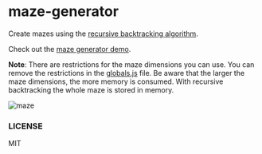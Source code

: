 # maze-generator
Create mazes using the [recursive backtracking algorithm](https://en.wikipedia.org/wiki/Maze_generation_algorithm#Recursive_backtracker).

Check out the [maze generator demo](https://keesiemeijer.github.io/maze-generator/).

**Note**: There are restrictions for the maze dimensions you can use. You can remove the restrictions in the [globals.js](https://github.com/keesiemeijer/maze-generator/blob/master/src/globals.js) file. Be aware that the larger the maze dimensions, the more memory is consumed. With recursive backtracking the whole maze is stored in memory.

![maze](https://user-images.githubusercontent.com/1436618/106612888-e1d90600-6569-11eb-87cf-2477b2578598.png)

### LICENSE

MIT
